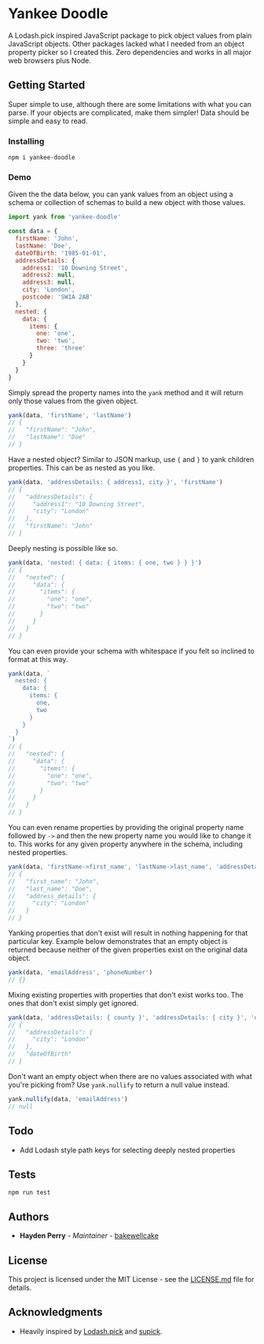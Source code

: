# Yankee Doodle

A Lodash.pick inspired JavaScript package to pick object values from plain JavaScript objects. Other packages lacked what I needed from an object property picker so I created this. Zero dependencies and works in all major web browsers plus Node.

## Getting Started

Super simple to use, although there are some limitations with what you can parse. If your objects are complicated, make them simpler! Data should be simple and easy to read.

### Installing

```
npm i yankee-doodle
```

### Demo

Given the the data below, you can yank values from an object using a schema or collection of schemas to build a new object with those values.

``` javascript
import yank from 'yankee-doodle'

const data = {
  firstName: 'John',
  lastName: 'Doe',
  dateOfBirth: '1985-01-01',
  addressDetails: {
    address1: '10 Downing Street',
    address2: null,
    address3: null,
    city: 'London',
    postcode: 'SW1A 2AB'
  },
  nested: {
    data: {
      items: {
        one: 'one',
        two: 'two',
        three: 'three'
      }
    }
  }
}
```

Simply spread the property names into the `yank` method and it will return only those values from the given object.

``` javascript
yank(data, 'firstName', 'lastName')
// {
//   "firstName": "John",
//   "lastName": "Doe"
// }
```

Have a nested object? Similar to JSON markup, use `{` and `}` to yank children properties. This can be as nested as you like.

``` javascript
yank(data, 'addressDetails: { address1, city }', 'firstName')
// {
//   "addressDetails": {
//     "address1": "10 Downing Street",
//     "city": "London"
//   },
//   "firstName": "John"
// }
```

Deeply nesting is possible like so.

``` javascript
yank(data, 'nested: { data: { items: { one, two } } }')
// {
//   "nested": {
//     "data": {
//       "items": {
//         "one": "one",
//         "two": "two"
//       }
//     }
//   }
// }
```

You can even provide your schema with whitespace if you felt so inclined to format at this way.

``` javascript
yank(data, `
  nested: {
    data: {
      items: {
        one,
        two
      }
    }
  }
`)
// {
//   "nested": {
//     "data": {
//       "items": {
//         "one": "one",
//         "two": "two"
//       }
//     }
//   }
// }
```

You can even rename properties by providing the original property name followed by `->` and then the new property name you would like to change it to. This works for any given property anywhere in the schema, including nested properties.

``` javascript
yank(data, 'firstName->first_name', 'lastName->last_name', 'addressDetails->address_details: { city }')
// {
//   "first_name": "John",
//   "last_name": "Doe",
//   "address_details": {
//     "city": "London"
//   }
// }
```

Yanking properties that don't exist will result in nothing happening for that particular key. Example below demonstrates that an empty object is returned because neither of the given properties exist on the original data object.

``` javascript
yank(data, 'emailAddress', 'phoneNumber')
// {}
```

Mixing existing properties with properties that don't exist works too. The ones that don't exist simply get ignored.

``` javascript
yank(data, 'addressDetails: { county }', 'addressDetails: { city }', 'dateOfBirth')
// {
//   "addressDetails": {
//     "city": "London"
//   },
//   "dateOfBirth"
// }
```

Don't want an empty object when there are no values associated with what you're picking from? Use `yank.nullify` to return a null value instead.

``` javascript
yank.nullify(data, 'emailAddress')
// null
```

## Todo

- Add Lodash style path keys for selecting deeply nested properties

## Tests

`npm run test`

## Authors

* **Hayden Perry** - *Maintainer* - [bakewellcake](https://github.com/bakewellcake)

## License

This project is licensed under the MIT License - see the [LICENSE.md](LICENSE.md) file for details.

## Acknowledgments

* Heavily inspired by [Lodash.pick](https://github.com/lodash/lodash/blob/master/pick.js) and [supick](https://github.com/PavloAndriiesh/supick).
